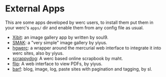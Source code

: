 External Apps
=============

This are some apps developed by werc users, to install them put them in your werc's `apps/` dir and enable them from any config file as usual.

* [Xibit](http://xibit.soul9.org/): an image gallery app by written by soul9.
* [SMAK](http://www.anarchyinthetubes.com/hg/smak/): a "very simple" image gallery by yiyus.
* [hgwerc](http://www.anarchyinthetubes.com/hg/hgwerc/): a wrapper around the mercurial web interface to integrate it into werc sites, also by yiyus.
* [scrappydog](http://code.google.com/p/scrappydog/): A werc based online scrapbook by maht.
* [flip](https://web.archive.org/web/20120330121431/http://www.anarchyinthetubes.com/hg/flip/): A web interface to view PDFs, by yiyus.
* [barf](https://code.9front.org/hg/barf): blog, image, log, paste sites with pagination and tagging, by sl.
